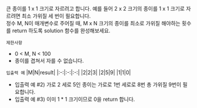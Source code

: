 큰 종이를 1 x 1 크기로 자르려고 합니다. 예를 들어 2 x 2 크기의 종이를 1 x 1 크기로 자르려면 최소 가위질 세 번이 필요합니다.
<br>
정수 M, N이 매개변수로 주어질 때, M x N 크기의 종이를 최소로 가위질 해야하는 횟수를 return 하도록 solution 함수를 완성해보세요.

`제한사항`
- 0 < M, N < 100
- 종이를 겹쳐서 자를 수 없습니다.

`입출력 예`
|M|N|result|
|:-:|:-:|:-:|
|2|2|3|
|2|5|9|
|1|1|0|
- 입출력 예 #2) 가로 2 세로 5인 종이는 가로로 1번 세로로 8번 총 가위질 9번이 필요합니다.
- 입출력 예 #3) 이미 1 * 1 크기이므로 0을 return 합니다.
